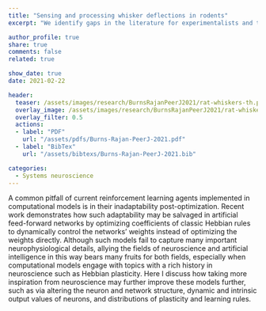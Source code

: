 ```yaml
---
title: "Sensing and processing whisker deflections in rodents"
excerpt: "We identify gaps in the literature for experimentalists and theorists to investigate, not just to better understand whisker sensation but also to better understand sensory and cortical processing."

author_profile: true
share: true
comments: false
related: true

show_date: true
date: 2021-02-22

header:
  teaser: /assets/images/research/BurnsRajanPeerJ2021/rat-whiskers-th.png
  overlay_image: /assets/images/research/BurnsRajanPeerJ2021/rat-whiskers.jpg
  overlay_filter: 0.5
  actions:
  - label: "PDF"
    url: "/assets/pdfs/Burns-Rajan-PeerJ-2021.pdf"
  - label: "BibTex"
    url: "/assets/bibtexs/Burns-Rajan-PeerJ-2021.bib"

categories:
  - Systems neuroscience
---
```


A common pitfall of current reinforcement learning agents implemented in computational models is in their inadaptability post-optimization. Recent work demonstrates how such adaptability may be salvaged in artificial feed-forward networks by optimizing coefficients of classic Hebbian rules to dynamically control the networks’ weights instead of optimizing the weights directly. Although such models fail to capture many important neurophysiological details, allying the fields of neuroscience and artificial intelligence in this way bears many fruits for both fields, especially when computational models engage with topics with a rich history in neuroscience such as Hebbian plasticity. Here I discuss how taking more inspiration from neuroscience may further improve these models further, such as via altering the neuron and network structure, dynamic and intrinsic output values of neurons, and distributions of plasticity and learning rules.